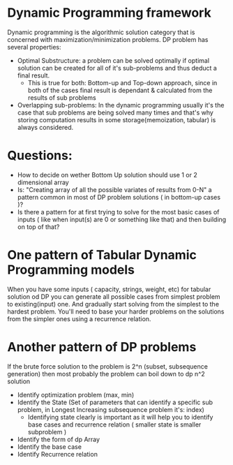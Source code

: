 # Dynamic Programming framework

Dynamic programming is the algorithmic solution category that is concerned with maximization/minimization problems. DP problem has several properties:

- Optimal Substructure: a problem can be solved optimally if optimal solution can be created for all of it's sub-problems and thus deduct a final result.
  - This is true for both: Bottom-up and Top-down approach, since in both of the cases final result is dependant & calculated from the results of sub problems
- Overlapping sub-problems: In the dynamic programming usually it's the case that sub problems are being solved many times and that's why storing computation results in some storage(memoization, tabular) is always considered.

# Questions:

- How to decide on wether Bottom Up solution should use 1 or 2 dimensional array
- Is: "Creating array of all the possible variates of results from 0-N" a pattern common in most of DP problem solutions ( in bottom-up cases )?
- Is there a pattern for at first trying to solve for the most basic cases of inputs ( like when input(s) are 0 or something like that) and then building on top of that?

# One pattern of Tabular Dynamic Programming models

When you have some inputs ( capacity, strings, weight, etc) for tabular solution od DP you can generate all possible cases from simplest problem to existing(input) one. And gradually start solving from the simplest to the hardest problem. You'll need to base your harder problems on the solutions from the simpler ones using a recurrence relation.

# Another pattern of DP problems

If the brute force solution to the problem is 2^n (subset, subsequence generation) then most probably the problem can boil down to dp n^2 solution

- Identify optimization problem (max, min)
- Identify the State (Set of parameters that can identify a specific sub problem, in Longest Increasing subsequence problem it's: index)
  - Identifying state clearly is important as it will help you to identify base cases and recurrence relation ( smaller state is smaller subproblem )
- Identify the form of dp Array
- Identify the base case
- Identify Recurrence relation
